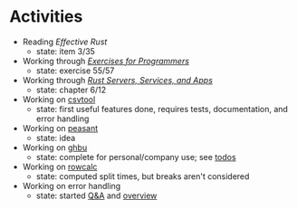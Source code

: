# Activities

- Reading _Effective Rust_
    - state: item 3/35
- Working through [_Exercises for Programmers_](exercises-for-programmers)
    - state: exercise 55/57
- Working through [_Rust Servers, Services, and
  Apps_](https://github.com/patrickbucher/rssa)
    - state: chapter 6/12
- Working on [csvtool](https://github.com/patrickbucher/csvtool)
    - state: first useful features done, requires tests, documentation, and
      error handling
- Working on [peasant](https://github.com/patrickbucher/peasant)
    - state: idea
- Working on [ghbu](https://github.com/patrickbucher/ghbu)
    - state: complete for personal/company use; see
      [todos](https://github.com/patrickbucher/ghbu?tab=readme-ov-file#todo)
- Working on [rowcalc](https://github.com/patrickbucher/rowcalc)
    - state: computed split times, but breaks aren't considered
- Working on error handling
    - state: started [Q&A](error-handling/error-handling.md) and
      [overview](error-handling/error-handling.png)
